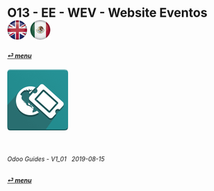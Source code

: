 # O13 - EE - WEV - Website Eventos &nbsp;&nbsp;&nbsp;&nbsp; [![en-uk](/doc/img/flg/en-uk-flg-btn-sml.png)](/en-uk/o13/ee/wev/en-uk-o13-ee-wev-guides.md) [ ![es-mx](/doc/img/flg/es-mx-flg-btn-sml.png)](/es-mx/o13/ee/wev/es-mx-o13-ee-wev-guides.md)
#### [_&#x23CE; menu_](/en-uk/o13/ee/en-uk-o13-ee-guides-menu.md "Regresar al menú de EE")  
### ![wev](/doc/img/app/big/wev.png)
[ⱽ¹²³⁴⁵⁶⁷⁸⁹⁰⁻]: # (ⱽ¹²³⁴⁵⁶⁷⁸⁹⁰⁻)

<br>

###### Odoo Guides - V1_01 &nbsp; 2019-08-15  
**[_&#x23CE; menu_](/en-uk/o13/ee/en-uk-o13-ee-guides-menu.md)**  
